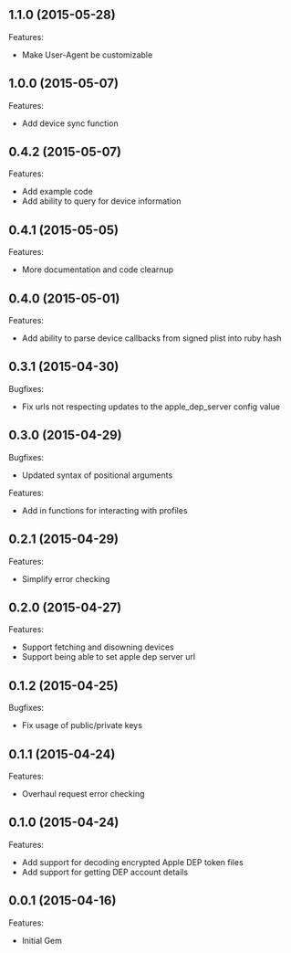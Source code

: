 ## 1.1.0 (2015-05-28)

Features:

 - Make User-Agent be customizable

## 1.0.0 (2015-05-07)

Features:

 - Add device sync function

## 0.4.2 (2015-05-07)

Features:

 - Add example code
 - Add ability to query for device information

## 0.4.1 (2015-05-05)

Features:

 - More documentation and code clearnup

## 0.4.0 (2015-05-01)

Features:

 - Add ability to parse device callbacks from signed plist into ruby hash

## 0.3.1 (2015-04-30)

Bugfixes:

 - Fix urls not respecting updates to the apple_dep_server config value

## 0.3.0 (2015-04-29)

Bugfixes:

 - Updated syntax of positional arguments

Features:

 - Add in functions for interacting with profiles

## 0.2.1 (2015-04-29)

Features:

 - Simplify error checking

## 0.2.0 (2015-04-27)

Features:

 - Support fetching and disowning devices
 - Support being able to set apple dep server url

## 0.1.2 (2015-04-25)

Bugfixes:

  - Fix usage of public/private keys

## 0.1.1 (2015-04-24)

Features:

  - Overhaul request error checking

## 0.1.0 (2015-04-24)

Features:

  - Add support for decoding encrypted Apple DEP token files
  - Add support for getting DEP account details

## 0.0.1 (2015-04-16)

Features:

  - Initial Gem
